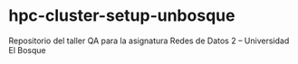 # hpc-cluster-setup-unbosque
Repositorio del taller QA para la asignatura Redes de Datos 2 – Universidad El Bosque
